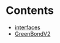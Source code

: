 

# Contents
- [interfaces](/src/interfaces)
- [GreenBondV2](GreenBondV2.sol/contract.GreenBondV2.md)
